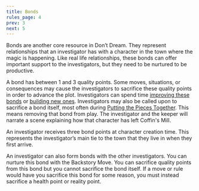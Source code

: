 ```yaml
---
title: Bonds
rules_page: 4
prev: 3
next: 5
---
```


Bonds are another core resource in Don’t Dream. They represent relationships that an investigator has with a character in the town where the magic is happening. Like real life relationships, these bonds can offer important support to the investigators, but they need to be nurtured to be productive.

A bond has between 1 and 3 quality points. Some moves, situations, or consequences may cause the investigators to sacrifice these quality points in order to advance the plot. Investigators can spend time [improving these bonds](/downtime-moves) or [building new ones](/moves-everyone-has). Investigators may also be called upon to sacrifice a bond itself, most often during [Putting the Pieces Together](/putting-the-pieces-together). This means removing that bond from play. The investigator and the keeper will narrate a scene explaining how that character has left Coffin's Mill.

An investigator receives three bond points at character creation time. This represents the investigator’s main tie to the town that they live in when they first arrive.

An investigator can also form bonds with the other investigators. You can nurture this bond with the Backstory Move. You can sacrifice quality points from this bond but you cannot sacrifice the bond itself. If a move or rule would have you sacrifice this bond for some reason, you must instead sacrifice a health point or reality point.
